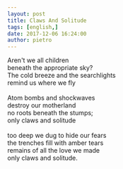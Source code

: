 ```yaml
---
layout: post
title: Claws And Solitude
tags: [english,]
date: 2017-12-06 16:24:00
author: pietro
---
```

Aren't we all children<br/>beneath the appropriate sky?<br/>The cold breeze and the searchlights<br/>remind us where we fly<br/><br/>Atom bombs and shockwaves<br/>destroy our motherland<br/>no roots beneath the stumps;<br/>only claws and solitude<br/><br/>too deep we dug to hide our fears<br/>the trenches fill with amber tears<br/>remains of all the love we made<br/>only claws and solitude.
